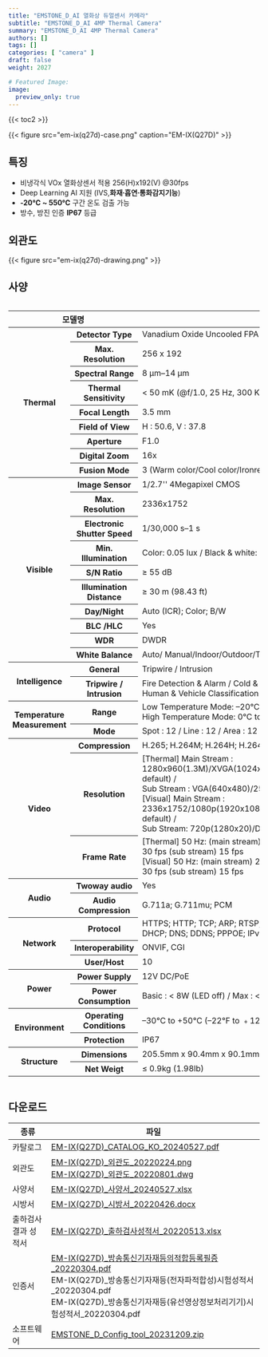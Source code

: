 ```yaml
---
title: "EMSTONE_D_AI 열화상 듀얼센서 카메라"
subtitle: "EMSTONE_D_AI 4MP Thermal Camera"
summary: "EMSTONE_D_AI 4MP Thermal Camera"
authors: []
tags: []
categories: [ "camera" ]
draft: false
weight: 2027

# Featured Image:
image:
  preview_only: true
---
```


{{< toc2 >}}

<div class="container">
<div class="row justify-content-center align-items-center">
<div class="col-sm-6">

{{< figure src="em-ix(q27d)-case.png" caption="EM-IX(Q27D)" >}}

</div>
</div>
</div>

<div class="container">
<div class="row justify-content-center">
<div class="col-sm-6 pl-0">

## 특징

- 비냉각식 VOx 열화상센서 적용 256(H)x192(V) @30fps
- Deep Learning AI 지원 (IVS,**화재∙흡연∙통화감지기능**)
- **-20℃ ~ 550℃** 구간 온도 검출 가능
- 방수, 방진 인증 **IP67** 등급


</div>
<div class="col-sm-6 pl-0">

## 외관도

{{< figure src="em-ix(q27d)-drawing.png" >}}

</div>
</div>
</div>

## 사양

<div style="overflow-x: auto">
<table class="spec">
<thead>
<tr>
<th colspan="2">모델명</th>
<th>EM-IX(Q27D)</th>
</tr>
</thead>
<tbody>
<tr>
<th rowspan="9">Thermal</th>
<th>Detector Type</th>
<td>Vanadium Oxide Uncooled FPA</td>
</tr>
<tr>
<th>Max. Resolution</th>
<td>256 x 192</td>
</tr>
<tr>
<th>Spectral Range</th>
<td>8 μm–14 μm</td>
</tr>
<tr>
<th>Thermal Sensitivity</th>
<td>< 50 mK (@f/1.0, 25 Hz, 300 K)</td>
</tr>
<tr>
<th>Focal Length</th>
<td>3.5 mm</td>
</tr>
<tr>
<th>Field of View</th>
<td>H : 50.6, V : 37.8</td>
</tr>
<tr>
<th>Aperture</th>
<td>F1.0</td>
</tr>
<tr>
<th>Digital Zoom</th>
<td>16x</td>
</tr>
<tr>
<th>Fusion Mode</th>
<td>3 (Warm color/Cool color/Ironred)</td>
</tr>
<tr>
<th rowspan="10">Visible</th>
<th>Image Sensor</th>
<td>1/2.7'' 4Megapixel CMOS</td>
</tr>
<tr>
<th>Max. Resolution</th>
<td>2336x1752</td>
</tr>
<tr>
<th>Electronic Shutter Speed</th>
<td>1/30,000 s–1 s</td>
</tr>
<tr>
<th>Min. Illumination</th>
<td>Color: 0.05 lux / Black & white: 0.005 lux / 0 lux (IR on)</td>
</tr>
<tr>
<th>S/N Ratio</th>
<td>≥ 55 dB</td>
</tr>
<tr>
<th>Illumination Distance</th>
<td>≥ 30 m (98.43 ft)</td>
</tr>
<tr>
<th>Day/Night</th>
<td>Auto (ICR); Color; B/W</td>
</tr>
<tr>
<th>BLC /HLC</th>
<td>Yes</td>
</tr>
<tr>
<th>WDR</th>
<td>DWDR</td>
</tr>
<tr>
<th>White Balance</th>
<td>Auto/ Manual/Indoor/Outdoor/Tracking/Street lamp/Natural</td>
</tr>
<tr>
<th rowspan="2">Intelligence</th>
<th>General</th>
<td>Tripwire / Intrusion</td>
</tr>
<tr>
<th>Tripwire / Intrusion</th>
<td>Fire Detection & Alarm / Cold & Hot Spot Trace / <br> Human & Vehicle
Classification / Smoking Detection / Call Detection</td>
</tr>
<tr>
<th rowspan="2">Temperature<br>Measurement</th>
<th>Range</th>
<td>Low Temperature Mode: –20℃ to +150℃ (–4°F to +302°F)<br>
High Temperature Mode: 0℃ to +550℃ (+32°F to +1022°F)</td>
</tr>
<tr>
<th>Mode</th>
<td>Spot : 12 / Line : 12 / Area : 12 / Support 12 rules simultaneously</td>
</tr>
<tr>
<th rowspan="3">Video</th>
<th>Compression</th>
<td>H.265; H.264M; H.264H; H.264B; MJEPG</td>
</tr>
<tr>
<th>Resolution</th>
<td> [Thermal] Main Stream : 1280x960(1.3M)/XVGA(1024x768)/VGA(640x480)/256x192/1280x960
(by default) /<br> Sub Stream : VGA(640x480)/256x192/256x192(by default)<br>
[Visual] Main Stream : 2336x1752/1080p(1920x1080)/720p(1280x720)/D1(704x576)/2336x1752(by
default) /<br> Sub Stream: 720p(1280x20)/D1(704x576)/CIF(352x288)/352x288(by default)</td>
</tr>
<th>Frame Rate</th>
<td>[Thermal] 50 Hz: (main stream) 25 fps (sub stream) 15 fps / 60 Hz: (main stream) 30 fps (sub stream) 15 fps <br>
[Visual] 50 Hz: (main stream) 25 fps (sub stream) 15 fps / 60 Hz: (main stream) 30 fps (sub stream) 15 fps</td>
</tr>
<tr>
<th rowspan="2">Audio</th>
<th>Twoway audio</th>
<td>Yes</td>
</tr>
<tr>
<th>Audio Compression</th>
<td>G.711a; G.711mu; PCM</td>
</tr>
<th rowspan="3">Network</th>
<th>Protocol</th>
<td>HTTPS; HTTP; TCP; ARP; RTSP; RTP; UDP; RTCP; SMTP; FTP;<br>
DHCP; DNS; DDNS; PPPOE; IPv4/v6; SNMP; QoS; UPnP; NTP</td>
</tr>
<tr>
<th>Interoperability</th>
<td>ONVIF, CGI</td>
</tr>
<tr>
<th>User/Host</th>
<td>10</td>
</tr>
<th rowspan="2">Power</th>
<th>Power Supply</th>
<td>12V DC/PoE</td>
</tr>
<tr>
<th>Power Consumption</th>
<td>Basic : < 8W (LED off) / Max : < 14W (LED on, heater on)</td>
</tr>
<th rowspan="2">Environment</th>
<th>Operating Conditions</th>
<td>–30℃ to +50℃ (–22°F to ﹢122°F) / ≤ 95% RH</td>
</tr>
<tr>
<th>Protection</th>
<td>IP67</td>
</tr>
<th rowspan="2">Structure</th>
<th>Dimensions</th>
<td>205.5mm x 90.4mm x 90.1mm (8.09''x3.56''x3.55'')</td>
</tr>
<tr>
<th>Net Weigt</th>
<td>≤ 0.9kg (1.98lb)</td>
</tr>
</tbody>
</table>
</div>

## 다운로드

종류 | 파일
---- | ----
카탈로그 | [EM-IX(Q27D)_CATALOG_KO_20240527.pdf](https://www.emstone.com/data/sales/ko/EM-IX(Q27D)_CATALOG_KO_20240527.pdf)
외관도 | [EM-IX(Q27D)_외관도_20220224.png](https://www.emstone.com/data/sales/ko/EM-IX(Q27D)_외관도_20220224.png)<br>[EM-IX(Q27D)_외관도_20220801.dwg](https://www.emstone.com/data/sales/ko/EM-IX(Q27D)_외관도_20220801.dwg)
사양서 | [EM-IX(Q27D)_사양서_20240527.xlsx](https://www.emstone.com/data/sales/ko/EM-IX(Q27D)_사양서_20240527.xlsx)
시방서 | [EM-IX(Q27D)_시방서_20220426.docx](https://www.emstone.com/data/sales/ko/EM-IX(Q27D)_시방서_20220426.docx)
출하검사 결과 성적서 | [EM-IX(Q27D)_출하검사성적서_20220513.xlsx](https://www.emstone.com/data/sales/ko/EM-IX(Q27D)_출하검사성적서_20220513.xlsx)
인증서 | [EM-IX(Q27D)_방송통신기자재등의적합등록필증_20220304.pdf](https://www.emstone.com/data/sales/ko/EM-IX(Q27D)_방송통신기자재등의적합등록필증_20220304.pdf)<br>EM-IX(Q27D)_방송통신기자재등(전자파적합성)시험성적서_20220304.pdf<br>EM-IX(Q27D)_방송통신기자재등(유선영상정보처리기기)시험성적서_20220304.pdf
소프트웨어 | [EMSTONE_D_Config_tool_20231209.zip](https://www.emstone.com/data/sales/ko/EMSTONE_D_Config_tool_20231209.zip)